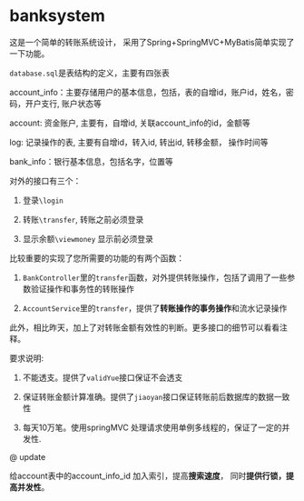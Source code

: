 # banksystem

这是一个简单的转账系统设计， 采用了Spring+SpringMVC+MyBatis简单实现了一下功能。

`database.sql`是表结构的定义，主要有四张表

account_info：主要存储用户的基本信息，包括，表的自增id，账户id，姓名，密码，开户支行, 账户状态等

account: 资金账户, 主要有，自增id, 关联account_info的id，金额等

log: 记录操作的表, 主要有自增id，转入id, 转出id, 转移金额， 操作时间等

bank_info：银行基本信息，包括名字，位置等

对外的接口有三个：

1. 登录`\login`

2. 转账`\transfer`, 转账之前必须登录

3. 显示余额`\viewmoney` 显示前必须登录

比较重要的实现了您所需要的功能的有两个函数：

1. `BankController`里的`transfer`函数，对外提供转账操作，包括了调用了一些参数验证操作和事务性的转账操作

2. `AccountService`里的`transfer`，提供了**转账操作的事务操作**和流水记录操作

此外，相比昨天，加上了对转账金额有效性的判断。更多接口的细节可以看看注释。

要求说明:
1. 不能透支。提供了`validYue`接口保证不会透支

2. 保证转账金额计算准确。提供了`jiaoyan`接口保证转账前后数据库的数据一致性

3. 每天10万笔。使用springMVC 处理请求使用单例多线程的，保证了一定的并发性.

@ update

给account表中的account_info_id 加入索引，提高**搜索速度**， 同时**提供行锁，提高并发性**。
